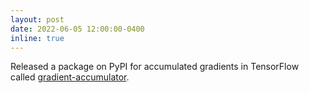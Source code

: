 ```yaml
---
layout: post
date: 2022-06-05 12:00:00-0400
inline: true
---
```


Released a package on PyPI for accumulated gradients in TensorFlow called [gradient-accumulator](https://pypi.org/project/gradient-accumulator/).